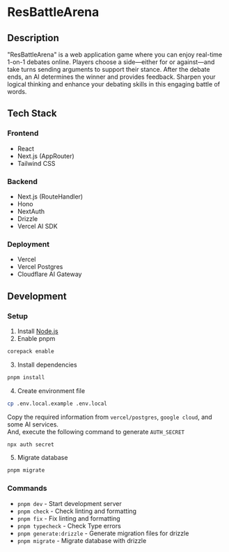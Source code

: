 # ResBattleArena

## Description

"ResBattleArena" is a web application game where you can enjoy real-time 1-on-1 debates online. Players choose a side—either for or against—and take turns sending arguments to support their stance. After the debate ends, an AI determines the winner and provides feedback. Sharpen your logical thinking and enhance your debating skills in this engaging battle of words.

## Tech Stack

### Frontend

- React
- Next.js (AppRouter)
- Tailwind CSS

### Backend

- Next.js (RouteHandler)
- Hono
- NextAuth
- Drizzle
- Vercel AI SDK

### Deployment

- Vercel
- Vercel Postgres
- Cloudflare AI Gateway

## Development

### Setup

1. Install [Node.js](https://nodejs.org/en/download/)
2. Enable pnpm

```bash
corepack enable
```

3. Install dependencies

```bash
pnpm install
```

4. Create environment file

```bash
cp .env.local.example .env.local
```

Copy the required information from `vercel/postgres`, `google cloud`, and some AI services. \
And, execute the following command to generate `AUTH_SECRET`

```bash
npx auth secret
```

5. Migrate database

```bash
pnpm migrate
```

### Commands

- `pnpm dev` - Start development server
- `pnpm check` - Check linting and formatting
- `pnpm fix` - Fix linting and formatting
- `pnpm typecheck` - Check Type errors
- `pnpm generate:drizzle` - Generate migration files for drizzle
- `pnpm migrate` - Migrate database with drizzle
